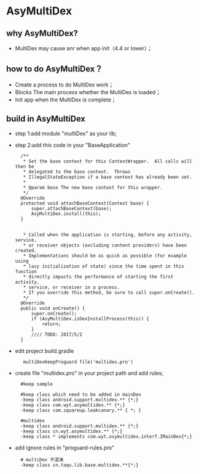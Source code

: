 # AsyMultiDex


## why AsyMultiDex? 

* MultiDex may cause anr when app init（4.4 or lower）；

## how to do AsyMultiDex？

* Create a process to do MultiDex work；
* Blocks The main process whether the MultiDex is loaded；
* Init app when the MultiDex is complete；

## build in AsyMultiDex

* step 1:add module "multiDex" as your lib;
	

* step 2:add this code in your "BaseApplication"

	    /**
	     * Set the base context for this ContextWrapper.  All calls will then be
	     * delegated to the base context.  Throws
	     * IllegalStateException if a base context has already been set.
	     *
	     * @param base The new base context for this wrapper.
	     */
	    @Override
	    protected void attachBaseContext(Context base) {
	        super.attachBaseContext(base);
	        AsyMultiDex.install(this);
	    }
	    
	        
	     * Called when the application is starting, before any activity, service,
	     * or receiver objects (excluding content providers) have been created.
	     * Implementations should be as quick as possible (for example using
	     * lazy initialization of state) since the time spent in this function
	     * directly impacts the performance of starting the first activity,
	     * service, or receiver in a process.
	     * If you override this method, be sure to call super.onCreate().
	     */
	    @Override
	    public void onCreate() {
	        super.onCreate();
	        if (AsyMultiDex.isDexInstallProcess(this)) {
	            return;
	        }
	        //// TODO: 2017/5/2
	    }
* edit project build.gradle 
 
		 multiDexKeepProguard file('multidex.pro')
	   
* create file "multidex.pro" in your project path and add rules;
	
		#keep sample

		#keep class which need to be added in mainDex
		-keep class android.support.multidex.** {*;}
		-keep class com.wyt.asymultidex.** {*;}
		-keep class com.squareup.leakcanary.** { *; }
		
		#multidex
		-keep class android.support.multidex.** {*;}
		-keep class cn.wyt.asymultidex.** {*;}
		-keep class * implements com.wyt.asymultidex.interf.IMainDex{*;}
		
* add ignore rules in "proguard-rules.pro"
	
		# multiDex 不混淆
		-keep class cn.taqu.lib.base.multidex.**{*;}
	

